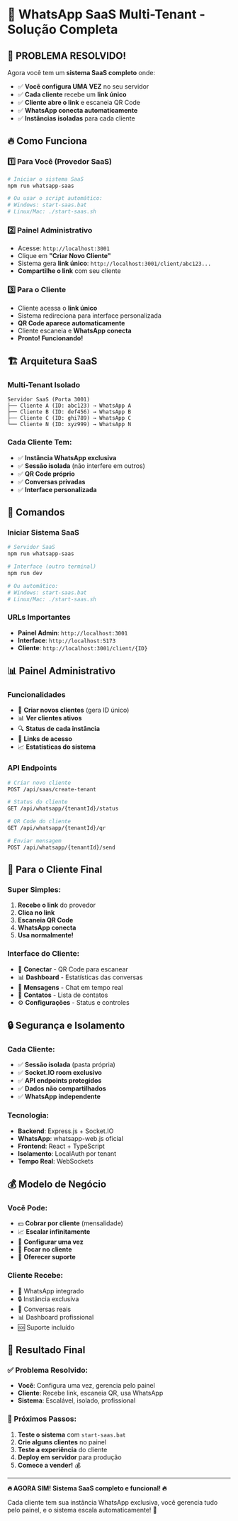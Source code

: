 # 🚀 WhatsApp SaaS Multi-Tenant - Solução Completa

## 🎯 **PROBLEMA RESOLVIDO!**

Agora você tem um **sistema SaaS completo** onde:
- ✅ **Você configura UMA VEZ** no seu servidor
- ✅ **Cada cliente** recebe um **link único**
- ✅ **Cliente abre o link** e escaneia QR Code
- ✅ **WhatsApp conecta automaticamente**
- ✅ **Instâncias isoladas** para cada cliente

## 🔥 **Como Funciona**

### **1️⃣ Para Você (Provedor SaaS)**
```bash
# Iniciar o sistema SaaS
npm run whatsapp-saas

# Ou usar o script automático:
# Windows: start-saas.bat
# Linux/Mac: ./start-saas.sh
```

### **2️⃣ Painel Administrativo**
- Acesse: `http://localhost:3001`
- Clique em **"Criar Novo Cliente"**
- Sistema gera **link único**: `http://localhost:3001/client/abc123...`
- **Compartilhe o link** com seu cliente

### **3️⃣ Para o Cliente**
- Cliente acessa o **link único**
- Sistema redireciona para interface personalizada
- **QR Code aparece automaticamente**
- Cliente escaneia e **WhatsApp conecta**
- **Pronto! Funcionando!**

## 🏗️ **Arquitetura SaaS**

### **Multi-Tenant Isolado**
```
Servidor SaaS (Porta 3001)
├── Cliente A (ID: abc123) → WhatsApp A
├── Cliente B (ID: def456) → WhatsApp B  
├── Cliente C (ID: ghi789) → WhatsApp C
└── Cliente N (ID: xyz999) → WhatsApp N
```

### **Cada Cliente Tem:**
- ✅ **Instância WhatsApp exclusiva**
- ✅ **Sessão isolada** (não interfere em outros)
- ✅ **QR Code próprio**
- ✅ **Conversas privadas**
- ✅ **Interface personalizada**

## 🚀 **Comandos**

### **Iniciar Sistema SaaS**
```bash
# Servidor SaaS
npm run whatsapp-saas

# Interface (outro terminal)
npm run dev

# Ou automático:
# Windows: start-saas.bat
# Linux/Mac: ./start-saas.sh
```

### **URLs Importantes**
- **Painel Admin**: `http://localhost:3001`
- **Interface**: `http://localhost:5173`
- **Cliente**: `http://localhost:3001/client/{ID}`

## 📊 **Painel Administrativo**

### **Funcionalidades**
- 👥 **Criar novos clientes** (gera ID único)
- 📊 **Ver clientes ativos**
- 🔍 **Status de cada instância**
- 📱 **Links de acesso**
- 📈 **Estatísticas do sistema**

### **API Endpoints**
```bash
# Criar novo cliente
POST /api/saas/create-tenant

# Status do cliente
GET /api/whatsapp/{tenantId}/status

# QR Code do cliente
GET /api/whatsapp/{tenantId}/qr

# Enviar mensagem
POST /api/whatsapp/{tenantId}/send
```

## 🎯 **Para o Cliente Final**

### **Super Simples:**
1. **Recebe o link** do provedor
2. **Clica no link**
3. **Escaneia QR Code**
4. **WhatsApp conecta**
5. **Usa normalmente!**

### **Interface do Cliente:**
- 📱 **Conectar** - QR Code para escanear
- 📊 **Dashboard** - Estatísticas das conversas
- 💬 **Mensagens** - Chat em tempo real
- 👥 **Contatos** - Lista de contatos
- ⚙️ **Configurações** - Status e controles

## 🔒 **Segurança e Isolamento**

### **Cada Cliente:**
- ✅ **Sessão isolada** (pasta própria)
- ✅ **Socket.IO room exclusivo**
- ✅ **API endpoints protegidos**
- ✅ **Dados não compartilhados**
- ✅ **WhatsApp independente**

### **Tecnologia:**
- **Backend**: Express.js + Socket.IO
- **WhatsApp**: whatsapp-web.js oficial
- **Frontend**: React + TypeScript
- **Isolamento**: LocalAuth por tenant
- **Tempo Real**: WebSockets

## 💰 **Modelo de Negócio**

### **Você Pode:**
- 💵 **Cobrar por cliente** (mensalidade)
- 📈 **Escalar infinitamente**
- 🔧 **Configurar uma vez**
- 🎯 **Focar no cliente**
- 💪 **Oferecer suporte**

### **Cliente Recebe:**
- 📱 WhatsApp integrado
- 🔒 Instância exclusiva
- 💬 Conversas reais
- 📊 Dashboard profissional
- 🆘 Suporte incluído

## 🎉 **Resultado Final**

### **✅ Problema Resolvido:**
- **Você**: Configura uma vez, gerencia pelo painel
- **Cliente**: Recebe link, escaneia QR, usa WhatsApp
- **Sistema**: Escalável, isolado, profissional

### **🚀 Próximos Passos:**
1. **Teste o sistema** com `start-saas.bat`
2. **Crie alguns clientes** no painel
3. **Teste a experiência** do cliente
4. **Deploy em servidor** para produção
5. **Comece a vender!** 💰

---

**🔥 AGORA SIM! Sistema SaaS completo e funcional! 🔥**

Cada cliente tem sua instância WhatsApp exclusiva, você gerencia tudo pelo painel, e o sistema escala automaticamente! 🚀